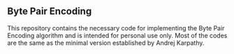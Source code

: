 ## Byte Pair Encoding

This repository contains the necessary code for implementing the Byte Pair Encoding algorithm and is intended for personal use only. Most of the codes are the same as the minimal version established by Andrej Karpathy.
